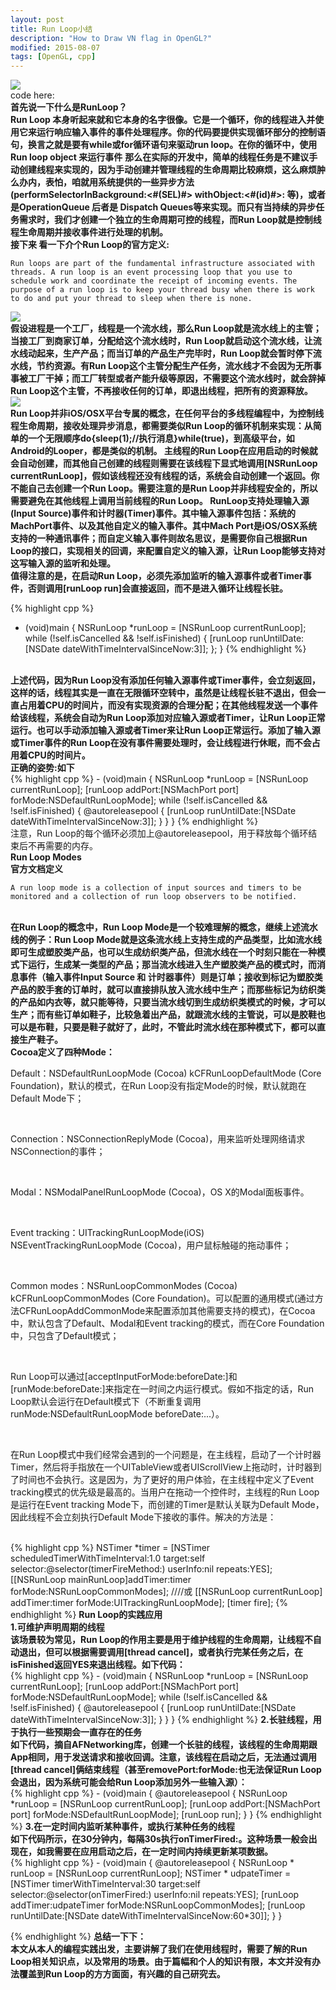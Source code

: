 ```yaml
---
layout: post
title: Run Loop小结
description: "How to Draw VN flag in OpenGL?"
modified: 2015-08-07
tags: [OpenGL, cpp]
---
```


<img src="http://i.imgur.com/cfxb4wY.gif?1"><br>
code here:<br>
<b>首先说一下什么是RunLoop？</b><br>
<b>Run Loop 本身听起来就和它本身的名字很像。它是一个循环，你的线程进入并使用它来运行响应输入事件的事件处理程序。你的代码要提供实现循环部分的控制语句，换言之就是要有while或for循环语句来驱动run loop。在你的循环中，使用Run loop object 来运行事件</b>
<b>那么在实际的开发中，简单的线程任务是不建议手动创建线程来实现的，因为手动创建并管理线程的生命周期比较麻烦，这么麻烦肿么办内，表怕，咱就用系统提供的一些异步方法(performSelectorInBackground:<#(SEL)#> withObject:<#(id)#>: 等)，或者是OperationQueue 后者是 Dispatch Queues等来实现。而只有当持续的异步任务需求时，我们才创建一个独立的生命周期可控的线程，而Run Loop就是控制线程生命周期并接收事件进行处理的机制。</b>
<br>
<b>接下来 看一下介个Run Loop的官方定义:</b>
<br>
<p><code>Run loops are part of the fundamental infrastructure associated with threads. A run loop is an event processing loop that you use to schedule work and coordinate the receipt of incoming events. The purpose of a run loop is to keep your thread busy when there is work to do and put your thread to sleep when there is none.</code></p>
<img src="https://developer.apple.com/library/ios/documentation/Cocoa/Conceptual/Multithreading/Art/runloop.jpg"><br>
<b>假设进程是一个工厂，线程是一个流水线，那么Run Loop就是流水线上的主管；当接工厂到商家订单，分配给这个流水线时，Run Loop就启动这个流水线，让流水线动起来，生产产品；而当订单的产品生产完毕时，Run Loop就会暂时停下流水线，节约资源。有Run Loop这个主管分配生产任务，流水线才不会因为无所事事被工厂干掉；而工厂转型或者产能升级等原因，不需要这个流水线时，就会辞掉Run Loop这个主管，不再接收任何的订单，即退出线程，把所有的资源释放。</b>
<br>
<img src="http://oncenote.com/assets/images/2015-03-22/assembly_line.jpg"><br>
<b>Run Loop并非iOS/OSX平台专属的概念，在任何平台的多线程编程中，为控制线程生命周期，接收处理异步消息，都需要类似Run Loop的循环机制来实现：从简单的一个无限顺序do{sleep(1);//执行消息}while(true)，到高级平台，如Android的Looper，都是类似的机制。
主线程的Run Loop在应用启动的时候就会自动创建，而其他自己创建的线程则需要在该线程下显式地调用[NSRunLoop currentRunLoop]，假如该线程还没有线程的话，系统会自动创建一个返回。你不能自己去创建一个Run Loop。需要注意的是Run Loop并非线程安全的，所以需要避免在其他线程上调用当前线程的Run Loop。
</b>
<b>RunLoop支持处理输入源(Input Source)事件和计时器(Timer)事件。其中输入源事件包括：系统的MachPort事件、以及其他自定义的输入事件。其中Mach Port是iOS/OSX系统支持的一种通讯事件；而自定义输入事件则故名思议，是需要你自己根据Run Loop的接口，实现相关的回调，来配置自定义的输入源，让Run Loop能够支持对这写输入源的监听和处理。</b>
<br>
<b>值得注意的是，在启动Run Loop，必须先添加监听的输入源事件或者Timer事件，否则调用[runLoop run]会直接返回，而不是进入循环让线程长驻。</b>

{% highlight cpp %}
- (void)main
{
    NSRunLoop *runLoop = [NSRunLoop currentRunLoop];
    while (!self.isCancelled && !self.isFinished) {
        [runLoop runUntilDate:[NSDate dateWithTimeIntervalSinceNow:3]];
    };
}
{% endhighlight %}
<br>
<b>上述代码，因为Run Loop没有添加任何输入源事件或Timer事件，会立刻返回，这样的话，线程其实是一直在无限循环空转中，虽然是让线程长驻不退出，但会一直占用着CPU的时间片，而没有实现资源的合理分配；在其他线程发送一个事件给该线程，系统会自动为Run Loop添加对应输入源或者Timer，让Run Loop正常运行。也可以手动添加输入源或者Timer来让Run Loop正常运行。添加了输入源或Timer事件的Run Loop在没有事件需要处理时，会让线程进行休眠，而不会占用着CPU的时间片。
</b>
<br>
<b>正确的姿势:如下</b><br>
{% highlight cpp %}
- (void)main
{
    NSRunLoop *runLoop = [NSRunLoop currentRunLoop];
    [runLoop addPort:[NSMachPort port] forMode:NSDefaultRunLoopMode];
    while (!self.isCancelled && !self.isFinished) {
        @autoreleasepool {
            [runLoop runUntilDate:[NSDate dateWithTimeIntervalSinceNow:3]];
        }
    }
}
{% endhighlight %}
<br
<b>注意，Run Loop的每个循环必须加上@autoreleasepool，用于释放每个循环结束后不再需要的内存。</b>
<br>
<b>Run Loop Modes</b><br>
<b>官方文档定义</b><br>
<p><code>A run loop mode is a collection of input sources and timers to be monitored and a collection of run loop observers to be notified.</code></p><br>
<b>在Run Loop的概念中，Run Loop Mode是一个较难理解的概念，继续上述流水线的例子：Run Loop Mode就是这条流水线上支持生成的产品类型，比如流水线即可生成塑胶类产品，也可以生成纺织类产品，但流水线在一个时刻只能在一种模式下运行，生成某一类型的产品；那当流水线进入生产塑胶类产品的模式时，而消息事件（输入事件Input Source 和 计时器事件）则是订单；接收到标记为塑胶类产品的胶手套的订单时，就可以直接排队放入流水线中生产；而那些标记为纺织类的产品如内衣等，就只能等待，只要当流水线切到生成纺织类模式的时候，才可以生产；而有些订单如鞋子，比较急着出产品，就跟流水线的主管说，可以是胶鞋也可以是布鞋，只要是鞋子就好了，此时，不管此时流水线在那种模式下，都可以直接生产鞋子。
</b><br>
<b>Cocoa定义了四种Mode：</b><br>
<p>Default：NSDefaultRunLoopMode (Cocoa) kCFRunLoopDefaultMode (Core Foundation)，默认的模式，在Run Loop没有指定Mode的时候，默认就跑在Default Mode下；</p><br>
<p>Connection：NSConnectionReplyMode (Cocoa)，用来监听处理网络请求NSConnection的事件；</p><br>
<p>Modal：NSModalPanelRunLoopMode (Cocoa)，OS X的Modal面板事件。</p><br>
<p>Event tracking：UITrackingRunLoopMode(iOS) NSEventTrackingRunLoopMode (Cocoa)，用户鼠标触碰的拖动事件；</p><br>
<p>Common modes：NSRunLoopCommonModes (Cocoa) kCFRunLoopCommonModes (Core Foundation)。可以配置的通用模式(通过方法CFRunLoopAddCommonMode来配置添加其他需要支持的模式)，在Cocoa中，默认包含了Default、Modal和Event tracking的模式，而在Core Foundation中，只包含了Default模式；</p><br>
<p>Run Loop可以通过[acceptInputForMode:beforeDate:]和[runMode:beforeDate:]来指定在一时间之内运行模式。假如不指定的话，Run Loop默认会运行在Default模式下（不断重复调用runMode:NSDefaultRunLoopMode beforeDate:...）。</p><br>
<p>在Run Loop模式中我们经常会遇到的一个问题是，在主线程，启动了一个计时器Timer，然后将手指放在一个UITableView或者UIScrollView上拖动时，计时器到了时间也不会执行。这是因为，为了更好的用户体验，在主线程中定义了Event tracking模式的优先级是最高的。当用户在拖动一个控件时，主线程的Run Loop是运行在Event tracking Mode下，而创建的Timer是默认关联为Default Mode，因此线程不会立刻执行Default Mode下接收的事件。解决的方法是：
</p><br>
{% highlight cpp %}
    NSTimer *timer = [NSTimer scheduledTimerWithTimeInterval:1.0 target:self selector:@selector(timerFireMethod:) userInfo:nil repeats:YES];
    [[NSRunLoop mainRunLoop]addTimer:timer forMode:NSRunLoopCommonModes];
    ////或 [[NSRunLoop currentRunLoop] addTimer:timer forMode:UITrackingRunLoopMode];
    [timer fire];
{% endhighlight %}
<b>Run Loop的实践应用</b><br>
<b>1.可维护声明周期的线程</b><br>
<b>该场景较为常见，Run Loop的作用主要是用于维护线程的生命周期，让线程不自动退出，但可以根据需要调用[thread cancel]，或者执行完某任务之后，在isFinished返回YES来退出线程。如下代码：</b><br>
{% highlight cpp %}
- (void)main
{
    NSRunLoop *runLoop = [NSRunLoop currentRunLoop];
    [runLoop addPort:[NSMachPort port] forMode:NSDefaultRunLoopMode];
    while (!self.isCancelled && !self.isFinished) {
        @autoreleasepool {
            [runLoop runUntilDate:[NSDate dateWithTimeIntervalSinceNow:3]];
        }
    }
}
{% endhighlight %}
<b>2.长驻线程，用于执行一些预期会一直存在的任务</b><br>
<b>如下代码，摘自AFNetworking库，创建一个长驻的线程，该线程的生命周期跟App相同，用于发送请求和接收回调。注意，该线程在启动之后，无法通过调用[thread cancel]俩结束线程（甚至removePort:forMode:也无法保证Run Loop会退出，因为系统可能会给Run Loop添加另外一些输入源）：</b><br>
{% highlight cpp %}
- (void)main
{
    @autoreleasepool {
        NSRunLoop *runLoop = [NSRunLoop currentRunLoop];
        [runLoop addPort:[NSMachPort port] forMode:NSDefaultRunLoopMode];
        [runLoop run];
    }
}
{% endhighlight %}
<b>3.在一定时间内监听某种事件，或执行某种任务的线程</b><br>
<b>如下代码所示，在30分钟内，每隔30s执行onTimerFired:。这种场景一般会出现在，如我需要在应用启动之后，在一定时间内持续更新某项数据。</b><br>
{% highlight cpp %}
- (void)main
{
    @autoreleasepool {
        NSRunLoop * runLoop = [NSRunLoop currentRunLoop];
        NSTimer * udpateTimer = [NSTimer timerWithTimeInterval:30
                                                        target:self
                                                      selector:@selector(onTimerFired:)
                                                      userInfo:nil
                                                       repeats:YES];
        [runLoop addTimer:udpateTimer forMode:NSRunLoopCommonModes];
        [runLoop runUntilDate:[NSDate dateWithTimeIntervalSinceNow:60*30]];
    }
}

{% endhighlight %}
<b>总结一下下：</b><br>
<b>本文从本人的编程实践出发，主要讲解了我们在使用线程时，需要了解的Run Loop相关知识点，以及常用的场景。由于篇幅和个人的知识有限，本文并没有办法覆盖到Run Loop的方方面面，有兴趣的自己研究去。</b><br>



















